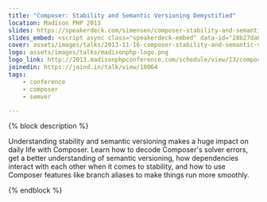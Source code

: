 ```yaml
---
title: "Composer: Stability and Semantic Versioning Demystified"
location: Madison PHP 2013
slides: https://speakerdeck.com/simensen/composer-stability-and-semantic-versioning-demystified-madison-php
slides_embed: <script async class="speakerdeck-embed" data-id="28b27da0313401310d85126c78e4c954" data-ratio="1.33333333333333" src="//speakerdeck.com/assets/embed.js"></script>
cover: assets/images/talks/2013-11-16-composer-stability-and-semantic-versioning-demystified.jpg
logo: assets/images/talks/madisonphp-logo.png
logo_link: http://2013.madisonphpconference.com/schedule/view/13/composer-stability-and-semantic-versioning-demystified-beau-simensen
joinedin: https://joind.in/talk/view/10064
tags:
    - conference
    - composer
    - semver

---
```

{% block description %}

Understanding stability and semantic versioning makes a huge impact on daily life with Composer. Learn how to decode Composer's solver errors, get a better understanding of semantic versioning, how dependencies interact with each other when it comes to stability, and how to use Composer features like branch aliases to make things run more smoothly.

{% endblock %}
